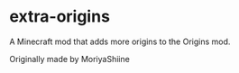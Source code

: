 # extra-origins
A Minecraft mod that adds more origins to the Origins mod.

Originally made by MoriyaShiine
